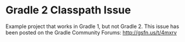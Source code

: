 Gradle 2 Classpath Issue
========================

Example project that works in Gradle 1, but not Gradle 2.
This issue has been posted on the Gradle Community Forums: http://gsfn.us/t/4mxrv
